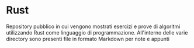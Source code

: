 # Rust
Repository pubblico in cui vengono mostrati esercizi e prove di algoritmi utilizzando Rust come linguaggio di programmazione. All'interno delle varie directory sono presenti file in formato Markdown per note e appunti
